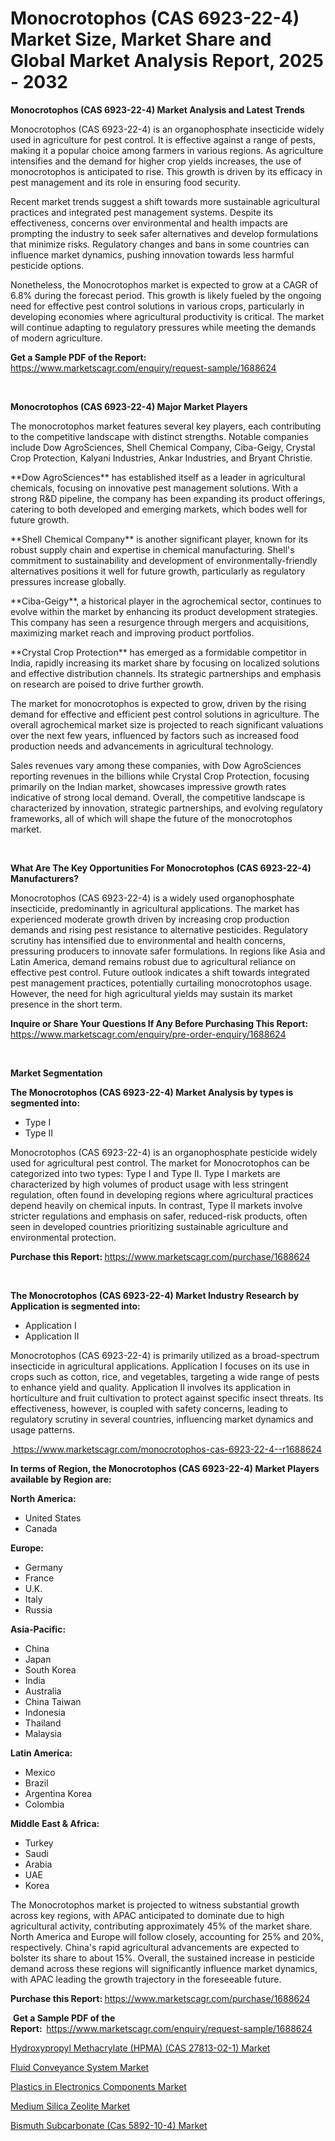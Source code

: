 <p><h1>Monocrotophos (CAS 6923-22-4) Market Size, Market Share and Global Market Analysis Report, 2025 - 2032</h1></p><p><strong>Monocrotophos (CAS 6923-22-4) Market Analysis and Latest Trends</strong></p>
<p><p>Monocrotophos (CAS 6923-22-4) is an organophosphate insecticide widely used in agriculture for pest control. It is effective against a range of pests, making it a popular choice among farmers in various regions. As agriculture intensifies and the demand for higher crop yields increases, the use of monocrotophos is anticipated to rise. This growth is driven by its efficacy in pest management and its role in ensuring food security.</p><p>Recent market trends suggest a shift towards more sustainable agricultural practices and integrated pest management systems. Despite its effectiveness, concerns over environmental and health impacts are prompting the industry to seek safer alternatives and develop formulations that minimize risks. Regulatory changes and bans in some countries can influence market dynamics, pushing innovation towards less harmful pesticide options.</p><p>Nonetheless, the Monocrotophos market is expected to grow at a CAGR of 6.8% during the forecast period. This growth is likely fueled by the ongoing need for effective pest control solutions in various crops, particularly in developing economies where agricultural productivity is critical. The market will continue adapting to regulatory pressures while meeting the demands of modern agriculture.</p></p>
<p><strong>Get a Sample PDF of the Report:&nbsp;</strong> <a href="https://www.marketscagr.com/enquiry/request-sample/1688624?utm_campaign=1949&utm_medium=2&utm_source=Github&utm_content=ia&utm_term=06012025&utm_id=monocrotophos-cas-6923-22-4">https://www.marketscagr.com/enquiry/request-sample/1688624</a></p>
<p>&nbsp;</p>
<p><strong>Monocrotophos (CAS 6923-22-4) Major Market Players</strong></p>
<p><p>The monocrotophos market features several key players, each contributing to the competitive landscape with distinct strengths. Notable companies include Dow AgroSciences, Shell Chemical Company, Ciba-Geigy, Crystal Crop Protection, Kalyani Industries, Ankar Industries, and Bryant Christie.</p><p>**Dow AgroSciences** has established itself as a leader in agricultural chemicals, focusing on innovative pest management solutions. With a strong R&D pipeline, the company has been expanding its product offerings, catering to both developed and emerging markets, which bodes well for future growth.</p><p>**Shell Chemical Company** is another significant player, known for its robust supply chain and expertise in chemical manufacturing. Shell's commitment to sustainability and development of environmentally-friendly alternatives positions it well for future growth, particularly as regulatory pressures increase globally.</p><p>**Ciba-Geigy**, a historical player in the agrochemical sector, continues to evolve within the market by enhancing its product development strategies. This company has seen a resurgence through mergers and acquisitions, maximizing market reach and improving product portfolios.</p><p>**Crystal Crop Protection** has emerged as a formidable competitor in India, rapidly increasing its market share by focusing on localized solutions and effective distribution channels. Its strategic partnerships and emphasis on research are poised to drive further growth.</p><p>The market for monocrotophos is expected to grow, driven by the rising demand for effective and efficient pest control solutions in agriculture. The overall agrochemical market size is projected to reach significant valuations over the next few years, influenced by factors such as increased food production needs and advancements in agricultural technology.</p><p>Sales revenues vary among these companies, with Dow AgroSciences reporting revenues in the billions while Crystal Crop Protection, focusing primarily on the Indian market, showcases impressive growth rates indicative of strong local demand. Overall, the competitive landscape is characterized by innovation, strategic partnerships, and evolving regulatory frameworks, all of which will shape the future of the monocrotophos market.</p></p>
<p>&nbsp;</p>
<p><strong>What Are The Key Opportunities For Monocrotophos (CAS 6923-22-4) Manufacturers?</strong></p>
<p><p>Monocrotophos (CAS 6923-22-4) is a widely used organophosphate insecticide, predominantly in agricultural applications. The market has experienced moderate growth driven by increasing crop production demands and rising pest resistance to alternative pesticides. Regulatory scrutiny has intensified due to environmental and health concerns, pressuring producers to innovate safer formulations. In regions like Asia and Latin America, demand remains robust due to agricultural reliance on effective pest control. Future outlook indicates a shift towards integrated pest management practices, potentially curtailing monocrotophos usage. However, the need for high agricultural yields may sustain its market presence in the short term.</p></p>
<p><strong>Inquire or Share Your Questions If Any Before Purchasing This Report:</strong> <a href="https://www.marketscagr.com/enquiry/pre-order-enquiry/1688624?utm_campaign=1949&utm_medium=2&utm_source=Github&utm_content=ia&utm_term=06012025&utm_id=monocrotophos-cas-6923-22-4">https://www.marketscagr.com/enquiry/pre-order-enquiry/1688624</a></p>
<p>&nbsp;</p>
<p><strong>Market Segmentation</strong></p>
<p><strong>The Monocrotophos (CAS 6923-22-4) Market Analysis by types is segmented into:</strong></p>
<p><ul><li>Type I</li><li>Type II</li></ul></p>
<p><p>Monocrotophos (CAS 6923-22-4) is an organophosphate pesticide widely used for agricultural pest control. The market for Monocrotophos can be categorized into two types: Type I and Type II. Type I markets are characterized by high volumes of product usage with less stringent regulation, often found in developing regions where agricultural practices depend heavily on chemical inputs. In contrast, Type II markets involve stricter regulations and emphasis on safer, reduced-risk products, often seen in developed countries prioritizing sustainable agriculture and environmental protection.</p></p>
<p><strong>Purchase this Report:&nbsp;</strong><a href="https://www.marketscagr.com/purchase/1688624?utm_campaign=1949&utm_medium=2&utm_source=Github&utm_content=ia&utm_term=06012025&utm_id=monocrotophos-cas-6923-22-4">https://www.marketscagr.com/purchase/1688624</a></p>
<p>&nbsp;</p>
<p><strong>The Monocrotophos (CAS 6923-22-4) Market Industry Research by Application is segmented into:</strong></p>
<p><ul><li>Application I</li><li>Application II</li></ul></p>
<p><p>Monocrotophos (CAS 6923-22-4) is primarily utilized as a broad-spectrum insecticide in agricultural applications. Application I focuses on its use in crops such as cotton, rice, and vegetables, targeting a wide range of pests to enhance yield and quality. Application II involves its application in horticulture and fruit cultivation to protect against specific insect threats. Its effectiveness, however, is coupled with safety concerns, leading to regulatory scrutiny in several countries, influencing market dynamics and usage patterns.</p></p>
<p><a href="https://www.marketscagr.com/monocrotophos-cas-6923-22-4--r1688624?utm_campaign=1949&utm_medium=2&utm_source=Github&utm_content=ia&utm_term=06012025&utm_id=monocrotophos-cas-6923-22-4">&nbsp;https://www.marketscagr.com/monocrotophos-cas-6923-22-4--r1688624</a></p>
<p><strong>In terms of Region, the Monocrotophos (CAS 6923-22-4) Market Players available by Region are:</strong></p>
<p>
    <p> <strong> North America: </strong>
        <ul>
            <li>United States</li>
            <li>Canada</li>
        </ul>
        </p> 
    <p> <strong> Europe: </strong>
        <ul>
            <li>Germany</li>
            <li>France</li>
            <li>U.K.</li>
            <li>Italy</li>
            <li>Russia</li>
        </ul>
        </p> 
    <p> <strong> Asia-Pacific: </strong>
        <ul>
            <li>China</li>
            <li>Japan</li>
            <li>South Korea</li>
            <li>India</li>
            <li>Australia</li>
            <li>China Taiwan</li>
            <li>Indonesia</li>
            <li>Thailand</li>
            <li>Malaysia</li>
        </ul>
        </p> 
    <p> <strong> Latin America: </strong>
        <ul>
            <li>Mexico</li>
            <li>Brazil</li>
            <li>Argentina Korea</li>
            <li>Colombia</li>
        </ul>
        </p> 
    <p> <strong> Middle East & Africa: </strong>
        <ul>
            <li>Turkey</li>
            <li>Saudi</li>
            <li>Arabia</li>
            <li>UAE</li>
            <li>Korea</li>
        </ul>
    </p>
    </p>
<p><p>The Monocrotophos market is projected to witness substantial growth across key regions, with APAC anticipated to dominate due to high agricultural activity, contributing approximately 45% of the market share. North America and Europe will follow closely, accounting for 25% and 20%, respectively. China's rapid agricultural advancements are expected to bolster its share to about 15%. Overall, the sustained increase in pesticide demand across these regions will significantly influence market dynamics, with APAC leading the growth trajectory in the foreseeable future.</p></p>
<p><strong>Purchase this Report: </strong><a href="https://www.marketscagr.com/purchase/1688624?utm_campaign=1949&utm_medium=2&utm_source=Github&utm_content=ia&utm_term=06012025&utm_id=monocrotophos-cas-6923-22-4">https://www.marketscagr.com/purchase/1688624</a></p>
<p>&nbsp;<strong>Get a Sample PDF of the Report:&nbsp;&nbsp;</strong><a href="https://www.marketscagr.com/enquiry/request-sample/1688624?utm_campaign=1949&utm_medium=2&utm_source=Github&utm_content=ia&utm_term=06012025&utm_id=monocrotophos-cas-6923-22-4">https://www.marketscagr.com/enquiry/request-sample/1688624</a></p>
<p><strong></strong></p>
<p><p><a href="https://github.com/ashepherd82/Market-Research-Report-List-6/blob/main/hydroxypropyl-methacrylate-hpma-cas-27813-02-1-market.md?utm_campaign=1949&utm_medium=2&utm_source=Github&utm_content=ia&utm_term=06012025&utm_id=monocrotophos-cas-6923-22-4">Hydroxypropyl Methacrylate (HPMA) (CAS 27813-02-1) Market</a></p><p><a href="https://www.linkedin.com/pulse/whats-powering-fluid-conveyance-system-market-growth-insights-nkgsf?utm_campaign=1949&utm_medium=2&utm_source=Github&utm_content=ia&utm_term=06012025&utm_id=monocrotophos-cas-6923-22-4">Fluid Conveyance System Market</a></p><p><a href="https://www.linkedin.com/pulse/plastics-electronics-components-market-outlook-2025-2032-s9z8f?utm_campaign=1949&utm_medium=2&utm_source=Github&utm_content=ia&utm_term=06012025&utm_id=monocrotophos-cas-6923-22-4">Plastics in Electronics Components Market</a></p><p><a href="https://www.linkedin.com/pulse/medium-silica-zeolite-market-analysis-report-competitive-wnptf?utm_campaign=1949&utm_medium=2&utm_source=Github&utm_content=ia&utm_term=06012025&utm_id=monocrotophos-cas-6923-22-4">Medium Silica Zeolite Market</a></p><p><a href="https://www.linkedin.com/pulse/key-trends-revenue-potential-global-bismuth-subcarbonate-vjnvf?utm_campaign=1949&utm_medium=2&utm_source=Github&utm_content=ia&utm_term=06012025&utm_id=monocrotophos-cas-6923-22-4">Bismuth Subcarbonate (Cas 5892-10-4) Market</a></p></p>
